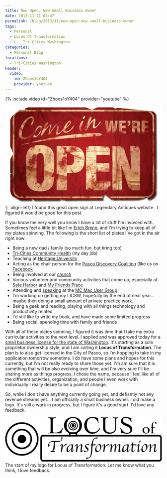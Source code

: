 ```yaml
---
title: Now Open, New Small Business Owner
date: 2013-11-21 07:47
permalink: /blog/2013/11/now-open-new-small-business-owner
tags:
  - Personal
  - Locus Of Transformation
  - L-- Tri-Cities Washington
categories:
  - Personal Blog
locations: 
  - Tri-Cities Washington
header:
  video:
    id: Zhoos1oY404
    provider: youtube
---
```


{% include video id="Zhoos1oY404" provider="youtube" %} 

  
![I found this great open sign at  Legendary Antiques website .  I figured it would be good for this post. ][1]{: .align-left} I found this great open sign at Legendary Antiques website .  I figured it would be good for this post. 

   [1]: /assets/media/antique-open-sign.gif

If you know me very well you know I have a lot of stuff I'm invovled with. Sometimes feel a little bit like I'm [Erich Brenn][2], and I'm trying to keep all of my plates spinning. The following is the short list of plates I've got in the air right now:

   [2]: http://www.edsullivan.com/artists/erich-brenn-plate-spinner

  * Being a new dad / family (so much fun, but tiring too)
  * [Tri-Cities Community Health][3] (my day job)
  * Teaching at [Heritage University][4]
  * Acting as the chair person for the [Pasco Discovery Coalition][5] (like us on [Facebook][6]
  * Being involved at our [church][7]
  * Various volunteer and community activities that come up, especially at [Safe Harbor][8] and [My Friends Place][9]
  * Attending and [speaking][10] at the [MC Mac User Group][11]
  * I'm working on getting my LICSW, hopefully by the end of next year... maybe then doing a small amount of private practice work.
  * Being a geek and reading, playing with all things technology and productivity related
  * I'd still like to write my book, and have made some limited progress
  * Being social, spending time with family and friends

   [3]: http://www.mytcch.org/
   [4]: http://www.heritage.edu
   [5]: https://sites.google.com/site/pascodiscoverycoalition/
   [6]: http://fb.com/PascoDiscoveryCoalition
   [7]: http://eastlaketricities.com
   [8]: http://crisis-nursery.org
   [9]: https://www.facebook.com/my.friends.place.kennewick
   [10]: /blog/2013/11/speaking-of-speaking-a-busy-week
   [11]: http://www.macusergroup.com

With all of these plates spinning, I figured it was time that I take my extra curricular activities to the next level. I applied and was approved today for a [small business license for the state of Washington][12]. It's starting as a sole proprietor ownership style, and I am calling it **Locus of Transformation**. The plan is to also get licensed in the City of Pasco, so I'm hopping to take in my application tomorrow sometime. I do have some plans and hopes for this currently, but I'm not really ready to share those yet. I'm am sure that it is something that will be also evolving over time, and I'm very sure I'll be sharing more as things progress. I chose the name, because I feel like all of the different activities, organization, and people I even work with individually I really desire to be a point of change.

   [12]: http://bls.dor.wa.gov/LicenseSearch/lqsLicenseDetail.aspx?RefID=334735

So, while I don't have anything currently going yet, and defiantly not any revenue streams yet... I am officially a small business owner. I did make a logo. It's still a work in progress, but I figure it's a good start. I'd love any feedback.

![The start of my logo for Locus of Transformation.  Let me know what you think, I love feedback. ][13] The start of my logo for Locus of Transformation.  Let me know what you think, I love feedback. 

   [13]: /assets/media/locus-of-transformation-logo.gif
